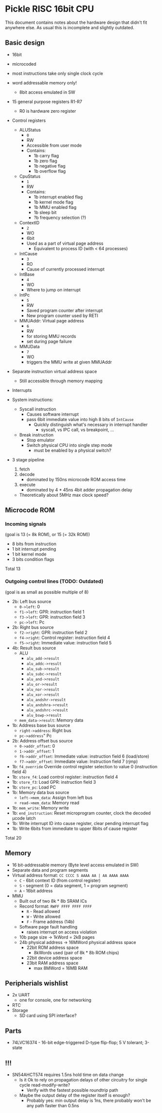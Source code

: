 # Pickle RISC 16bit CPU

This document contains notes about the hardware design that didn't fit anywhere else.
As usual this is incomplete and slightly outdated.

## Basic design
- 16bit
- microcoded
- most instructions take only single clock cycle
- word addressable memory only!
    - 8bit access emulated in SW
- 15 general purpose registers R1-R7
    - R0 is hardware zero register
- Control registers
    - ALUStatus
        - `0`
        - RW
        - Accessible from user mode
        - Contains:
            - 1b carry flag
            - 1b zero flag
            - 1b negative flag
            - 1b overflow flag
    - CpuStatus
        - `1`
        - RW
        - Contains:
            - 1b interrupt enabled flag
            - 1b kernel mode flag
            - 1b MMU enabled flag
            - 1b sleep bit
            - ?b frequency selection (?)
    - ContextID
        - `2`
        - WO
        - 6bit
        - Used as a part of virtual page address
            - Equivalent to process ID (with &lt; 64 processes)
    - IntCause
        - `3`
        - RO
        - Cause of currently processed interrupt
    - IntBase
        - `4`
        - WO
        - Where to jump on interrupt
    - IntPc
        - `5`
        - RW
        - Saved program counter after interrupt
        - New program counter used by RETI
    - MMUAddr: Virtual page address
        - `6`
        - RW
        - for storing MMU records
        - set during page failure
    - MMUData
        - `7`
        - WO
        - triggers the MMU write at given MMUAddr
- Separate instruction virtual address space
    - Still accessible through memory mapping
- Interrupts
- System instructions:
    - Syscall instruction
        - Causes software interrupt
        - pass 6bit immediate value into high 8 bits of `IntCause`
            - Quickly distinguish what's necessary in interrupt handler
                - syscall, vs IPC call, vs breakpoint, ...
    - Break instruction
        - Stop emulator
        - Switch physical CPU into single step mode
            - must be enabled by a physical switch?
- 3 stage pipeline
    1. fetch
    2. decode
        - dominated by 150ns microcode ROM access time
    3. execute
        - dominated by 4 * 45ns 4bit adder propagation delay

    - Theoretically about 5MHz max clock speed?


## Microcode ROM
### Incoming signals
(goal is 13 (= 8k ROM), or 15 (= 32k ROM))
- 8 bits from instruction
- 1 bit interrupt pending
- 1 bit kernel mode
- 3 bits condition flags

Total 13

### Outgoing control lines (TODO: Outdated)
(goal is as small as possible multiple of 8)

- 2b: Left bus source
    - `0->left`: 0
    - `f1->left`: GPR: instruction field 1
    - `f3->left`: GPR: instruction field 3
    - `pc->left`: Pc
- 2b: Right bus source
    - `f2->right`: GPR: instruction field 2
    - `f4->right`: Control register: instruction field 4
    - `f5->right`: Immediate value: instruction field 5
- 4b: Result bus source
    - ALU
        - `alu_add->result`
        - `alu_addc->result`
        - `alu_sub->result`
        - `alu_subc->result`
        - `alu_and->result`
        - `alu_or->result`
        - `alu_nor->result`
        - `alu_xor->result`
        - `alu_andshr->result`
        - `alu_andshra->result`
        - `alu_andshrc->result`
        - `alu_bswp->result`
    - `mem_data->result`: Memory data
- 1b: Address base bus source
    - `right->address`: Right bus
    - `pc->address`" Pc
- 2b: Address offset bus source
    - `0->addr_offset`: 0
    - `1->addr_offset`: 1
    - `f6->addr_offset`: Immediate value: instruction field 6 (load/store)
    - `f7->addr_offset`: Immediate value: Instruction field 7 (rjmp)
- 1b: `f4_override` Override control register selection to value 0 (instruction field 4)
- 1b: `store_f4`: Load control register: instruction field 4
- 1b: `store_f3`: Load GPR: instruction field 3
- 1b: `store_pc`: Load PC
- 1b: Memory data bus source
    - `left->mem_data`: Assign from left bus
    - `read->mem_data`: Memory read
- 1b: `mem_write`: Memory write
- 1b: `end_instruction`: Reset microprogram counter, clock the decoded μcode latch
- 1b: Write interrupt ID into cause register, clear pending interrupt flag
- 1b: Write 6bits from immediate to upper 8bits of cause register

Total 20

## Memory
- 16 bit-addressable memory (Byte level access emulated in SW)
- Separate data and program segments
- Virtual address format: `CC CCCC S AAAA AA | AA AAAA AAAA`
    - `C` - 6bit context ID (from control register)
    - `S` - segment (0 = data segment, 1 = program segment)
    - `A` - 16bit address
- MMU
    - Built out of two 8k * 8b SRAM ICs
    - Record format: `RWFF FFFF FFFF FFFF`
        - `R` - Read allowed
        - `W` - Write allowed
        - `F` - Frame address (14b)
    - Software page fault handling
        - raises interrupt on access violation
    - 10b page size -> 1kWord = 2kB pages
    - 24b physical address -> 16MWord physical address space
        - 22bit ROM address space
            - 8kWords used (pair of 8k * 8b ROM chips)
        - 22bit device address space
        - 23bit RAM address space
            - max 8MWord = 16MB RAM

## Peripherials wishlist
- 2x UART
    - one for console, one for networking
- RTC
- Storage
    - SD card using SPI interface?

## Parts
- 74LVC16374 - 16-bit edge-triggered D-type flip-flop; 5 V tolerant; 3-state


## !!!
- SN54AHCT574 requires 1.5ns hold time on data change
    - Is it Ok to rely on propagation delays of other circuitry for single cycle read-modify-write?
        - Verify with the fastest possible roundtrip path
    - Maybe the output delay of the register itself is enough?
        - Probably yes: min output delay is 1ns, there probably won't be any path faster than 0.5ns
